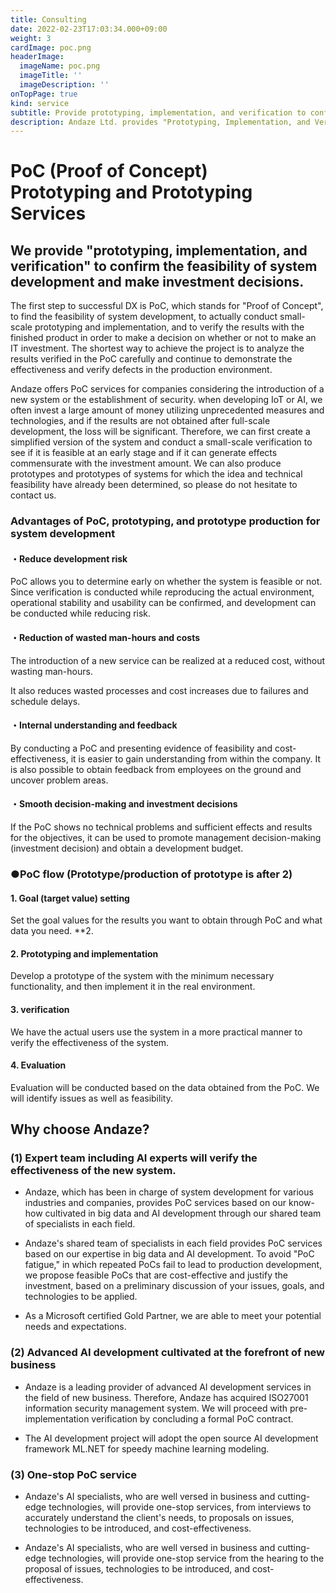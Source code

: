 ```yaml
---
title: Consulting
date: 2022-02-23T17:03:34.000+09:00
weight: 3
cardImage: poc.png
headerImage:
  imageName: poc.png
  imageTitle: ''
  imageDescription: ''
onTopPage: true
kind: service
subtitle: Provide prototyping, implementation, and verification to confirm feasibility of system development and make investment decisions
description: Andaze Ltd. provides "Prototyping, Implementation, and Verification" to confirm the feasibility of system development and to make investment decisions The first step to success in DX is PoC (Proof of Concept). Andaze offers PoC services for companies considering the introduction of a new system or the establishment of security.
---
```

# PoC (Proof of Concept)<br>Prototyping and Prototyping Services



## We provide "prototyping, implementation, and verification" to confirm the feasibility of system development and make investment decisions.

The first step to successful DX is PoC, which stands for "Proof of Concept", to find the feasibility of system development, to actually conduct small-scale prototyping and implementation, and to verify the results with the finished product in order to make a decision on whether or not to make an IT investment. The shortest way to achieve the project is to analyze the results verified in the PoC carefully and continue to demonstrate the effectiveness and verify defects in the production environment.

Andaze offers PoC services for companies considering the introduction of a new system or the establishment of security. when developing IoT or AI, we often invest a large amount of money utilizing unprecedented measures and technologies, and if the results are not obtained after full-scale development, the loss will be significant. Therefore, we can first create a simplified version of the system and conduct a small-scale verification to see if it is feasible at an early stage and if it can generate effects commensurate with the investment amount. We can also produce prototypes and prototypes of systems for which the idea and technical feasibility have already been determined, so please do not hesitate to contact us.

### Advantages of PoC, prototyping, and prototype production for system development

#### ・Reduce development risk

PoC allows you to determine early on whether the system is feasible or not. Since verification is conducted while reproducing the actual environment, operational stability and usability can be confirmed, and development can be conducted while reducing risk.

#### ・Reduction of wasted man-hours and costs

The introduction of a new service can be realized at a reduced cost, without wasting man-hours.

It also reduces wasted processes and cost increases due to failures and schedule delays.

#### ・Internal understanding and feedback

By conducting a PoC and presenting evidence of feasibility and cost-effectiveness, it is easier to gain understanding from within the company. It is also possible to obtain feedback from employees on the ground and uncover problem areas.

#### ・Smooth decision-making and investment decisions

If the PoC shows no technical problems and sufficient effects and results for the objectives, it can be used to promote management decision-making (investment decision) and obtain a development budget.

### ●PoC flow (Prototype/production of prototype is after 2)

#### 1. Goal (target value) setting

Set the goal values for the results you want to obtain through PoC and what data you need. **2.

#### 2. Prototyping and implementation

Develop a prototype of the system with the minimum necessary functionality, and then implement it in the real environment.

#### 3. verification

We have the actual users use the system in a more practical manner to verify the effectiveness of the system.

#### 4. Evaluation

Evaluation will be conducted based on the data obtained from the PoC. We will identify issues as well as feasibility.



## Why choose Andaze?



### (1) Expert team including AI experts will verify the effectiveness of the new system.

* Andaze, which has been in charge of system development for various industries and companies, provides PoC services based on our know-how cultivated in big data and AI development through our shared team of specialists in each field.

* Andaze's shared team of specialists in each field provides PoC services based on our expertise in big data and AI development. To avoid "PoC fatigue," in which repeated PoCs fail to lead to production development, we propose feasible PoCs that are cost-effective and justify the investment, based on a preliminary discussion of your issues, goals, and technologies to be applied.

* As a Microsoft certified Gold Partner, we are able to meet your potential needs and expectations.



### (2) Advanced AI development cultivated at the forefront of new business

* Andaze is a leading provider of advanced AI development services in the field of new business. Therefore, Andaze has acquired ISO27001 information security management system. We will proceed with pre-implementation verification by concluding a formal PoC contract.

* The AI development project will adopt the open source AI development framework ML.NET for speedy machine learning modeling.



### (3) One-stop PoC service

* Andaze's AI specialists, who are well versed in business and cutting-edge technologies, will provide one-stop services, from interviews to accurately understand the client's needs, to proposals on issues, technologies to be introduced, and cost-effectiveness.

* Andaze's AI specialists, who are well versed in business and cutting-edge technologies, will provide one-stop service from the hearing to the proposal of issues, technologies to be introduced, and cost-effectiveness.

